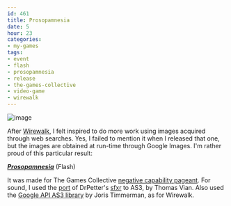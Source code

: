 ```yaml
---
id: 461
title: Prosopamnesia
date: 5
hour: 23
categories:
- my-games
tags:
- event
- flash
- prosopamnesia
- release
- the-games-collective
- video-game
- wirewalk
---
```


![image](http://blog.agj.cl/wp-content/uploads/2010/05/prosopamnesiascreen.png "Prosopamnesia screenshot")

After [Wirewalk](http://blog.agj.cl/tag/wirewalk/), I felt inspired to do more work using images acquired through web searches. Yes, I failed to mention it when I released that one, but the images are obtained at run-time through Google Images. I'm rather proud of this particular result:

**_[Prosopamnesia](http://www.agj.cl/files/games/prosopamnesia/)_** (Flash)

It was made for The Games Collective [negative capability pageant](http://www.thegamescollective.org/index.php/topic,44.0.html). For sound, I used the [port](http://code.google.com/p/as3sfxr/) of DrPetter's [sfxr](http://www.drpetter.se/project_sfxr.html) to AS3, by Thomas Vian. Also used the [Google API AS3 library](http://code.google.com/p/googleas3api/) by Joris Timmerman, as for Wirewalk.
